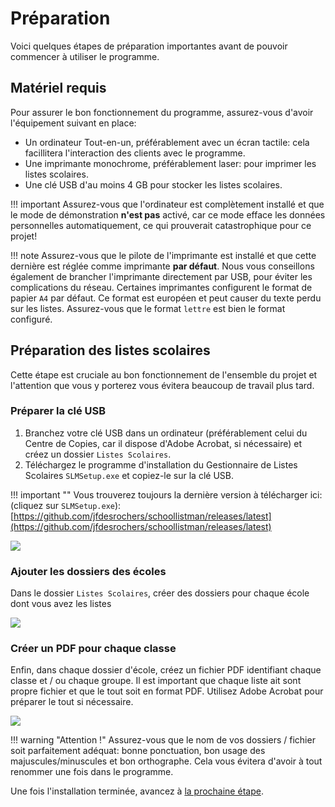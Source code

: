 # Préparation

Voici quelques étapes de préparation importantes avant de pouvoir commencer à utiliser le programme.

## Matériel requis

Pour assurer le bon fonctionnement du programme, assurez-vous d'avoir l'équipement suivant en place:

* Un ordinateur Tout-en-un, préférablement avec un écran tactile: cela facillitera l'interaction des clients avec le programme.
* Une imprimante monochrome, préférablement laser: pour imprimer les listes scolaires.
* Une clé USB d'au moins 4 GB pour stocker les listes scolaires.

!!! important
    Assurez-vous que l'ordinateur est complètement installé et que le mode de démonstration **n'est pas** activé, car ce mode efface les données personnelles automatiquement, ce qui prouverait catastrophique pour ce projet!

!!! note
    Assurez-vous que le pilote de l'imprimante est installé et que cette dernière est réglée comme imprimante **par défaut**. Nous vous conseillons également de brancher l'imprimante directement par USB, pour éviter les complications du réseau. Certaines imprimantes configurent le format de papier `A4` par défaut. Ce format est européen et peut causer du texte perdu sur les listes. Assurez-vous que le format `lettre` est bien le format configuré.

## Préparation des listes scolaires

Cette étape est cruciale au bon fonctionnement de l'ensemble du projet et l'attention que vous y porterez vous évitera beaucoup de travail plus tard.

### Préparer la clé USB

1. Branchez votre clé USB dans un ordinateur (préférablement celui du Centre de Copies, car il dispose d'Adobe Acrobat, si nécessaire) et créez un dossier `Listes Scolaires`.
2. Téléchargez le programme d'installation du Gestionnaire de Listes Scolaires `SLMSetup.exe` et copiez-le sur la clé USB.

!!! important ""
    Vous trouverez toujours la dernière version à télécharger ici: (cliquez sur `SLMSetup.exe`): [https://github.com/jfdesrochers/schoollistman/releases/latest](https://github.com/jfdesrochers/schoollistman/releases/latest)

![](/img/explorer-fr-1.png)

### Ajouter les dossiers des écoles

Dans le dossier `Listes Scolaires`, créer des dossiers pour chaque école dont vous avez les listes

![](/img/explorer-fr-2.png)

### Créer un PDF pour chaque classe

Enfin, dans chaque dossier d'école, créez un fichier PDF identifiant chaque classe et / ou chaque groupe. Il est important que chaque liste ait sont propre fichier et que le tout soit en format PDF. Utilisez Adobe Acrobat pour préparer le tout si nécessaire.

![](/img/explorer-fr-3.png)

!!! warning "Attention !"
    Assurez-vous que le nom de vos dossiers / fichier soit parfaitement adéquat: bonne ponctuation, bon usage des majuscules/minuscules et bon orthographe. Cela vous évitera d'avoir à tout renommer une fois dans le programme.

Une fois l'installation terminée, avancez à [la prochaine étape](installation).